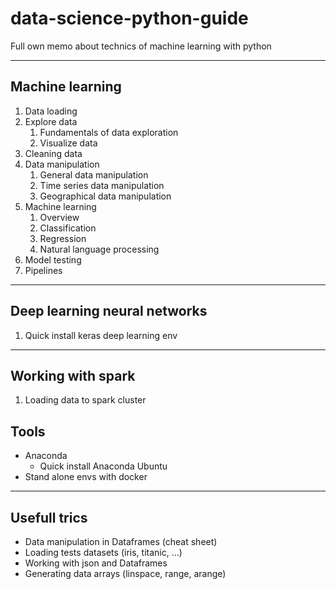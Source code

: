 # data-science-python-guide
Full own memo about technics of machine learning with python

---

## Machine learning

1. Data loading
2. Explore data
    1. Fundamentals of data exploration
    2. Visualize data
3. Cleaning data
4. Data manipulation
    1. General data manipulation
    2. Time series data manipulation
    3. Geographical data manipulation
5. Machine learning
    1. Overview
    2. Classification
    3. Regression
    4. Natural language processing
6. Model testing
7. Pipelines

---

## Deep learning neural networks

1. Quick install keras deep learning env

---

## Working with spark

1. Loading data to spark cluster

## Tools

* Anaconda
    * Quick install Anaconda Ubuntu
* Stand alone envs with docker

---
## Usefull trics

* Data manipulation in Dataframes (cheat sheet)
* Loading tests datasets (iris, titanic, ...)
* Working with json and Dataframes
* Generating data arrays (linspace, range, arange)

